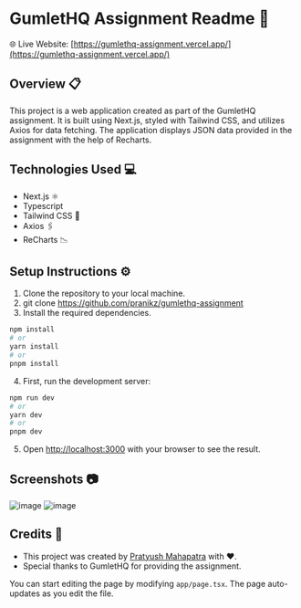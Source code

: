 # GumletHQ Assignment Readme :rocket:

🌐 Live Website: [https://gumlethq-assignment.vercel.app/](https://gumlethq-assignment.vercel.app/)

## Overview :clipboard:

This project is a web application created as part of the GumletHQ assignment. It is built using Next.js, styled with Tailwind CSS, and utilizes Axios for data fetching. The application displays JSON data provided in the assignment with the help of Recharts.

## Technologies Used :computer:

- Next.js ⚛️
- Typescript
- Tailwind CSS 🌊
- Axios 🖇️
- ReCharts 📉

## Setup Instructions :gear:

1. Clone the repository to your local machine.
2. git clone <https://github.com/pranikz/gumlethq-assignment>
3. Install the required dependencies.
 ```bash
npm install
# or
yarn install
# or
pnpm install
```
4. First, run the development server:
```bash
npm run dev
# or
yarn dev
# or
pnpm dev
```

5. Open [http://localhost:3000](http://localhost:3000) with your browser to see the result.

## Screenshots :camera:

![image](https://github.com/pranikz/gumlethq-assignment/assets/44764138/2a4c2b64-a4b1-4e5b-ac13-d183f82ee60e)
![image](https://github.com/pranikz/gumlethq-assignment/assets/44764138/8d13e252-5f11-469c-9ce6-173a65be4007)



## Credits :clap:

- This project was created by [Pratyush Mahapatra](https://www.pranikz.dev/)  with ❤️.
- Special thanks to GumletHQ for providing the assignment.

You can start editing the page by modifying `app/page.tsx`. The page auto-updates as you edit the file.
